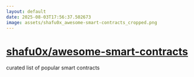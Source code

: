 ```yaml
---
layout: default
date: 2025-08-03T17:56:37.502673
image: assets/shafu0x_awesome-smart-contracts_cropped.png
---
```


# [shafu0x/awesome-smart-contracts](https://github.com/shafu0x/awesome-smart-contracts)

curated list of popular smart contracts
